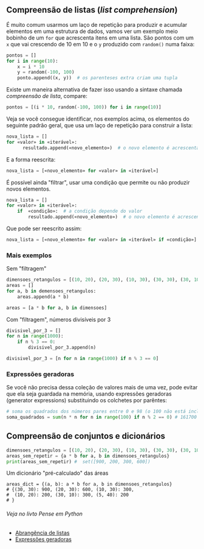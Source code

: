 ## Compreensão de listas (*list comprehension*)

É muito comum usarmos um laço de repetição para produzir e acumular elementos em uma estrutura de dados, vamos ver um exemplo meio bobinho de um `for` que acrescenta itens em uma lista. São pontos com um `x` que vai crescendo de 10 em 10 e o `y` produzido com `random()` numa faixa:

```python
pontos = []
for i in range(10):
    x = i * 10
    y = random(-100, 100)
    ponto.append((x, y))  # os parenteses extra criam uma tupla
```

Existe um maneira alternativa de fazer isso usando a sintaxe chamada *compreensão de lista*, compare:

```python
pontos = [(i * 10, random(-100, 100)) for i in range(10)]
```

Veja se você consegue identificar, nos exemplos acima, os elementos do seguinte padrão geral, que usa um laço de repetição para construir a lista: 

```python
nova_lista = []
for «valor» in «iterável»:
      resultado.append(«novo_elemento»)  # o novo elemento é acrescentado
```

E a forma reescrita:

```python
nova_lista = [«novo_elemento» for «valor» in «iterável»]
```

É possível ainda "filtrar", usar uma condição que permite ou não produzir novos elementos.

```python
nova_lista = []
for «valor» in «iterável»:
    if  «condição»:  # a condição depende do valor
        resultado.append(«novo_elemento»)  # o novo elemento é acrescentado
```
Que pode ser reescrito assim:

```python
nova_lista = [«novo_elemento» for «valor» in «iterável» if «condição»]
```

### Mais exemplos

Sem "filtragem"

```python
dimensoes_retangulos = [(10, 20), (20, 30), (10, 30), (30, 30), (30, 10)]
areas = []
for a, b in demensoes_retangulos:
    areas.append(a * b)

areas = [a * b for a, b in dimensoes]
```

Com "filtragem", números divisíveis por 3

```python
divisivel_por_3 = []
for n in range(1000):
    if n % 3 == 0:
        divisivel_por_3.append(n)

divisivel_por_3 = [n for n in range(1000) if n % 3 == 0]
```
### Expressões geradoras

Se você não precisa dessa coleção de valores mais de uma vez, pode evitar que ela seja guardada na memória, usando expressões geradoras (generator expressions) substituindo os colchetes por parêntes:

```python
# soma os quadrados dos números pares entre 0 e 98 (o 100 não está incluso).
soma_quadrados = sum(n * n for n in range(100) if n % 2 == 0) # 161700

```

## Compreensão de conjuntos e dicionários

```python
dimensoes_retangulos = [(10, 20), (20, 30), (10, 30), (30, 30), (30, 10), (5, 40)]
areas_sem_repetir = {a * b for a, b in dimensoes_retangulos}
print(areas_sem_repetir) #  set([900, 200, 300, 600])
```

Um dicionário "pré-calculado" das áreas

```
areas_dict = {(a, b): a * b for a, b in dimensoes_retangulos}
# {(30, 30): 900, (20, 30): 600, (10, 30): 300,
#  (10, 20): 200, (30, 10): 300, (5, 40): 200
# }
```


###### Veja no livto Pense em Python

- [Abrangência de listas](https://github.com/villares/PensePython2e/blob/master/docs/19-extra.md#192---abrang%C3%AAncia-de-listas)
- [Expressões geradoras](https://github.com/villares/PensePython2e/blob/master/docs/19-extra.md#193---express%C3%B5es-geradoras)




